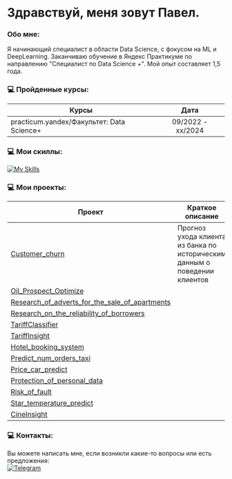 Здравствуй, меня зовут Павел.
=============================================================================================================================================


###  Обо мне:
Я начинающий специалист в области Data Science, с фокусом на ML и DeepLearning. Заканчиваю обучение в Яндекс Практикуме по направлению "Специалист по  Data Science +". Мой опыт составляет 1,5 года.

### 💻 Пройденные курсы:
                                                
| Курсы                                                           | Дата              |
| ----------------------------------------------------------------| :---------------: |
| practicum.yandex/Факультет: Data Science+                       | 09/2022 - xx/2024 |
### 💻 Мои скиллы:

[![My Skills](https://skillicons.dev/icons?i=git,py,pytorch,sklearn,sqlite,tensorflow"&theme=light)](https://skillicons.dev)

### 💻 Мои проекты:

| Проект | Краткое описание |
|------------------|--------|
| [Customer_churn](https://github.com/FrustrationDesu/yandex.practicum/tree/main/Customer_churn) | Прогноз ухода клиента из банка по историческим данным о поведении клиентов |
| [Oil_Prospect_Optimize](https://github.com/FrustrationDesu/yandex.practicum/tree/main/Oil_Prospect_Optimize) |
| [Research_of_adverts_for_the_sale_of_apartments](https://github.com/FrustrationDesu/yandex.practicum/tree/main/Research_of_adverts_for_the_sale_of_apartments) |
| [Research_on_the_reliability_of_borrowers](https://github.com/FrustrationDesu/yandex.practicum/tree/main/Research_on_the_reliability_of_borrowers) |
| [TariffClassifier](https://github.com/FrustrationDesu/yandex.practicum/tree/main/TariffClassifier) |
| [TariffInsight](https://github.com/FrustrationDesu/yandex.practicum/tree/main/TariffInsight) |
| [Hotel_booking_system](https://github.com/FrustrationDesu/yandex.practicum/tree/main/hotel_booking_system) |
| [Predict_num_orders_taxi](https://github.com/FrustrationDesu/yandex.practicum/tree/main/predict_num_orders_taxi) |
| [Price_car_predict](https://github.com/FrustrationDesu/yandex.practicum/tree/main/price_car_predict) |
| [Protection_of_personal_data](https://github.com/FrustrationDesu/yandex.practicum/tree/main/protection_of_personal_data) |
| [Risk_of_fault](https://github.com/FrustrationDesu/yandex.practicum/tree/main/risk_of_fault) |
| [Star_temperature_predict](https://github.com/FrustrationDesu/yandex.practicum/tree/main/star_temperature_predict) |
| [CineInsight](https://github.com/FrustrationDesu/yandex.practicum/tree/main/%D1%81ineInsight) |


### 💻 Контакты:
Вы можете написать мне, если возникли какие-то вопросы или есть предложения:<br>
[![Telegram](https://anwap.space/wp-content/uploads/2023/12/telegram.png)](https://t.me/frustrationdesu)
